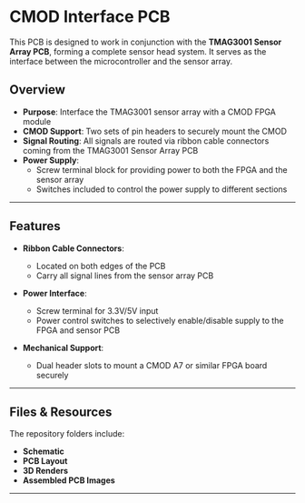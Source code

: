 # CMOD Interface PCB

This PCB is designed to work in conjunction with the **TMAG3001 Sensor Array PCB**, forming a complete sensor head system. It serves as the interface between the microcontroller and the sensor array.

## Overview

- **Purpose**: Interface the TMAG3001 sensor array with a CMOD FPGA module  
- **CMOD Support**: Two sets of pin headers to securely mount the CMOD  
- **Signal Routing**: All signals are routed via ribbon cable connectors coming from the TMAG3001 Sensor Array PCB  
- **Power Supply**:  
  - Screw terminal block for providing power to both the FPGA and the sensor array  
  - Switches included to control the power supply to different sections

---

## Features

- **Ribbon Cable Connectors**:  
  - Located on both edges of the PCB  
  - Carry all signal lines from the sensor array PCB  

- **Power Interface**:  
  - Screw terminal for 3.3V/5V input  
  - Power control switches to selectively enable/disable supply to the FPGA and sensor PCB  

- **Mechanical Support**:  
  - Dual header slots to mount a CMOD A7 or similar FPGA board securely

---

## Files & Resources

The repository folders include:
- **Schematic**
- **PCB Layout**
- **3D Renders**
- **Assembled PCB Images**

---


